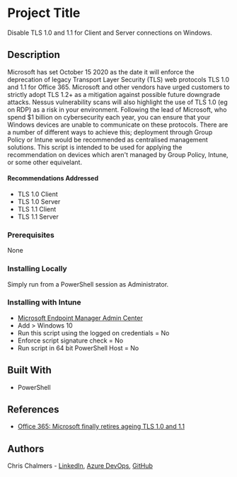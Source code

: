 # Project Title

Disable TLS 1.0 and 1.1 for Client and Server connections on Windows. 

## Description

Microsoft has set October 15 2020 as the date it will enforce the deprecation of legacy Transport Layer Security (TLS) web protocols TLS 1.0 and 1.1 for Office 365. Microsoft and other vendors have urged customers to strictly adopt TLS 1.2+ as a mitigation against possible future downgrade attacks. Nessus vulnerability scans will also highlight the use of TLS 1.0 (eg on RDP) as a risk in your environment. Following the lead of Microsoft, who spend $1 billion on cybersecurity each year, you can ensure that your Windows devices are unable to communicate on these protocols. There are a number of different ways to achieve this; deployment through Group Policy or Intune would be recommended as centralised management solutions. This script is intended to be used for applying the recommendation on devices which aren't managed by Group Policy, Intune, or some other equivelant.

#### Recommendations Addressed

* TLS 1.0 Client
* TLS 1.0 Server
* TLS 1.1 Client
* TLS 1.1 Server

### Prerequisites

None

### Installing Locally

Simply run from a PowerShell session as Administrator.

### Installing with Intune

* [Microsoft Endpoint Manager Admin Center](https://devicemanagement.microsoft.com/#blade/Microsoft_Intune_DeviceSettings/DevicesMenu/powershell)
* Add > Windows 10
* Run this script using the logged on credentials = No
* Enforce script signature check = No
* Run script in 64 bit PowerShell Host = No

## Built With

* PowerShell

## References

* [Office 365: Microsoft finally retires ageing TLS 1.0 and 1.1](https://www.zdnet.com/article/office-365-microsoft-finally-retires-ageing-tls-1-0-and-1-1/)

## Authors

Chris Chalmers - [LinkedIn](https://uk.linkedin.com/in/chris-chalmers), [Azure DevOps](https://dev.azure.com/cbchalmers/Personal%20Development), [GitHub](https://github.com/cbchalmers)